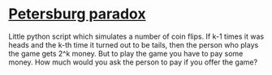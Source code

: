 # [Petersburg paradox](https://en.wikipedia.org/wiki/St._Petersburg_paradox)
Little python script which simulates a number of coin flips. If k-1 times it was heads and the k-th time it turned out to be tails, then the person who plays the game gets 2^k money. But to play the game you have to pay some money. How much would you ask the person to pay if you offer the game?

